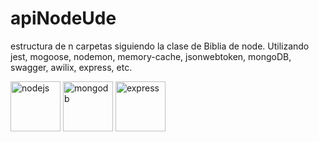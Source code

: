 # apiNodeUde
estructura de n carpetas siguiendo la clase de Biblia de node. Utilizando jest, mogoose, nodemon, memory-cache, jsonwebtoken, mongoDB, swagger, awilix, express, etc.
<p align="left">
<img src="https://devicons.github.io/devicon/devicon.git/icons/nodejs/nodejs-original-wordmark.svg" alt="nodejs" width="80" height="80"/>
<img src="https://devicons.github.io/devicon/devicon.git/icons/mongodb/mongodb-original-wordmark.svg" alt="mongodb" width="80" height="80"/>
<img src="https://devicons.github.io/devicon/devicon.git/icons/express/express-original-wordmark.svg" alt="express" width="80" height="80"/>
</p>  
